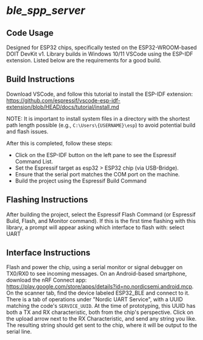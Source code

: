 # _ble_spp_server_

## Code Usage
Designed for ESP32 chips, specifically tested on the ESP32-WROOM-based DOIT DevKit v1. Library builds in Windows 10/11 VSCode using 
the ESP-IDF extension. Listed below are the requirements for a good build.

## Build Instructions
Download VSCode, and follow this tutorial to install the ESP-IDF extension: 
https://github.com/espressif/vscode-esp-idf-extension/blob/HEAD/docs/tutorial/install.md 

NOTE: It is important to install system files in a directory with the shortest path length possible (e.g., `C:\Users\{USERNAME}\esp`) to avoid potential build and flash issues.

After this is completed, follow these steps:
- Click on the ESP-IDF button on the left pane to see the Espressif Command List.
- Set the Espressif target as esp32 > ESP32 chip (via USB-Bridge).
- Ensure that the serial port matches the COM port on the machine.
- Build the project using the Espressif Build Command

## Flashing Instructions
After building the project, select the Espressif Flash Command (or Espressif Build, Flash, and Monitor command). If this is the first time
flashing with this library, a prompt will appear asking which interface to flash with: select UART

## Interface Instructions
Flash and power the chip, using a serial monitor or signal debugger on TX0/RX0 to see incoming messages. On an Android-based smartphone, download the nRF Connect app: https://play.google.com/store/apps/details?id=no.nordicsemi.android.mcp. On the scanner tab, find the device labeled ESP32_BLE and connect to it. There is a tab of operations under "Nordic UART Service", with a UUID matching the code's `SERVICE_UUID`. At the time of prototyping, this UUID has both a TX and RX characteristic, both from the chip's perspective. Click on the upload arrow next to the RX Characteristic, and send any string you like. The resulting string should get sent to the chip, where it will be output to the serial line.